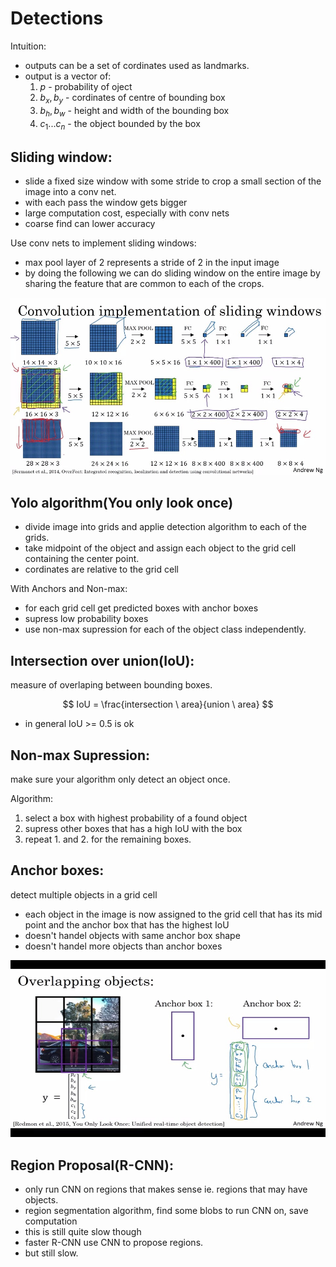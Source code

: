 # Detections

Intuition:

- outputs can be a set of cordinates used as landmarks.
- output is a vector of:
    1. $p$ - probability of oject
    2. $b_x, b_y$ - cordinates of centre of bounding box
    3. $b_h, b_w$ - height and width of the bounding box
    4. $c_1...c_n$ - the object bounded by the box

## Sliding window:

- slide a fixed size window with some stride to crop a small section of the image into a conv net. 
- with each pass the window gets bigger
- large computation cost, especially with conv nets
- coarse find can lower accuracy

Use conv nets to implement sliding windows:

- max pool layer of 2 represents a stride of 2 in the input image
- by doing the following we can do sliding window on the entire image by sharing the feature that are common to each of the crops.

![**Sliding Window**](images/Sliding_window.jfif)

## Yolo algorithm(You only look once)

- divide image into grids and applie detection algorithm to each of the grids.
- take midpoint of the object and assign each object to the grid cell containing the center point.
- cordinates are relative to the grid cell

With Anchors and Non-max:
- for each grid cell get predicted boxes with anchor boxes
- supress low probability boxes
- use non-max supression for each of the object class independently.

## Intersection over union(IoU):

measure of overlaping between bounding boxes.

$$
    IoU = \frac{intersection \ area}{union \  area}
$$

- in general IoU >= 0.5 is ok

## Non-max Supression:

make sure your algorithm only detect an object once.

Algorithm:

1. select a box with highest probability of a found object
2. supress other boxes that has a high IoU with the box
3. repeat 1. and 2. for the remaining boxes.

## Anchor boxes:

detect multiple objects in a grid cell

- each object in the image is now assigned to the grid cell that has its mid point and the anchor box that has the highest IoU
- doesn't handel objects with same anchor box shape
- doesn't handel more objects than anchor boxes

![**Anchor boxes**](images/Anchor.jfif)

## Region Proposal(R-CNN):

- only run CNN on regions that makes sense ie. regions that may have objects.
- region segmentation algorithm, find some blobs to run CNN on, save computation
- this is still quite slow though
- faster R-CNN use CNN to propose regions.
- but still slow.

